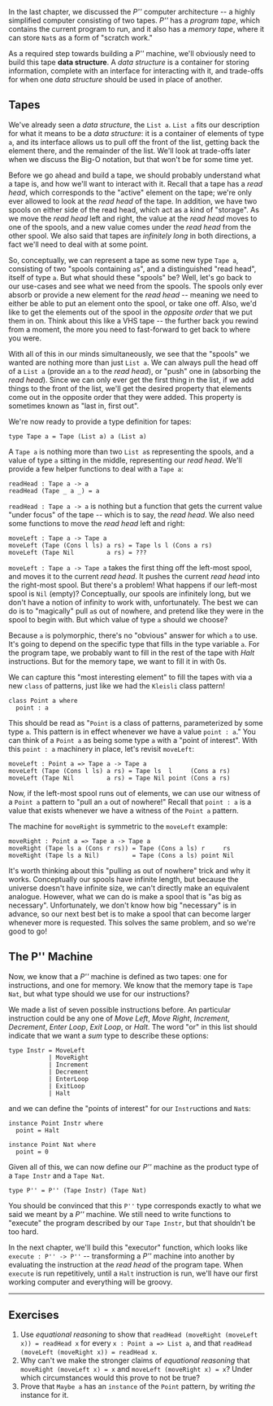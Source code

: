 In the last chapter, we discussed the *P''* computer architecture -- a highly
simplified computer consisting of two tapes. *P''* has a *program tape*, which
contains the current program to run, and it also has a *memory tape*, where it
can store `Nat`s as a form of "scratch work."

As a required step towards building a *P''* machine, we'll obviously need to
build this tape **data structure**. A *data structure* is a container for
storing information, complete with an interface for interacting with it, and
trade-offs for when one *data structure* should be used in place of another.

## Tapes

We've already seen a *data structure*, the `List a`. `List a` fits our
description for what it means to be a *data structure*: it is a container of
elements of type `a`, and its interface allows us to pull off the front of the
list, getting back the element there, and the remainder of the list. We'll look
at trade-offs later when we discuss the Big-O notation, but that won't be for
some time yet.

Before we go ahead and build a tape, we should probably understand what a tape
is, and how we'll want to interact with it. Recall that a tape has a *read
head*, which corresponds to the "active" element on the tape; we're only ever
allowed to look at the *read head* of the tape. In addition, we have two spools
on either side of the read head, which act as a kind of "storage". As we move
the *read head* left and right, the value at the *read head* moves to one of the
spools, and a new value comes under the *read head* from the other spool. We
also said that tapes are *infinitely long* in both directions, a fact we'll need
to deal with at some point.

So, conceptually, we can represent a tape as some new type `Tape a`, consisting
of two "spools containing `a`s", and a distinguished "read head", itself of type
`a`. But what should these "spools" be? Well, let's go back to our use-cases and
see what we need from the spools. The spools only ever absorb or provide a new
element for the *read head* -- meaning we need to either be able to put an
element onto the spool, or take one off. Also, we'd like to get the elements out
of the spool in the *opposite order* that we put them in on. Think about this
like a VHS tape -- the further back you rewind from a moment, the more you need
to fast-forward to get back to where you were.

With all of this in our minds simultaneously, we see that the "spools" we wanted
are nothing more than just `List a`. We can always pull the head off of a `List
a` (provide an `a` to the *read head*), or "push" one in (absorbing the *read
head*). Since we can only ever get the first thing in the list, if we add things
to the front of the list, we'll get the desired property that elements come out
in the opposite order that they were added. This property is sometimes known as
"last in, first out".

We're now ready to provide a type definition for tapes:

```
type Tape a = Tape (List a) a (List a)
```

A `Tape a` is nothing more than two `List a`s representing the spools, and a
value of type `a` sitting in the middle, representing our *read head*. We'll
provide a few helper functions to deal with a `Tape a`:

```
readHead : Tape a -> a
readHead (Tape _ a _) = a
```

`readHead : Tape a -> a` is nothing but a function that gets the current value
"under focus" of the tape -- which is to say, the *read head*. We also need some
functions to move the *read head* left and right:

```
moveLeft : Tape a -> Tape a
moveLeft (Tape (Cons l ls) a rs) = Tape ls l (Cons a rs)
moveLeft (Tape Nil         a rs) = ???
```

`moveLeft : Tape a -> Tape a` takes the first thing off the left-most spool, and
moves it to the current *read head*. It pushes the current *read head* into the
right-most spool. But there's a problem! What happens if our left-most spool is
`Nil` (empty)? Conceptually, our spools are infinitely long, but we don't have a
notion of infinity to work with, unfortunately. The best we can do is to
"magically" pull `a`s out of nowhere, and pretend like they were in the spool to
begin with. But which value of type `a` should we choose?

Because `a` is polymorphic, there's no "obvious" answer for which `a` to use.
It's going to depend on the specific type that fills in the type variable `a`.
For the program tape, we probably want to fill in the rest of the tape with
*Halt* instructions. But for the memory tape, we want to fill it in with $0$s.

We can capture this "most interesting element" to fill the tapes with via a new
`class` of patterns, just like we had the `Kleisli` class pattern!

```
class Point a where
  point : a
```

This should be read as "`Point` is a class of patterns, parameterized by some
type `a`. This pattern is in effect whenever we have a value `point : a`." You
can think of a `Point a` as being some type `a` with a "point of interest". With
this `point : a` machinery in place, let's revisit `moveLeft`:

```
moveLeft : Point a => Tape a -> Tape a
moveLeft (Tape (Cons l ls) a rs) = Tape ls  l     (Cons a rs)
moveLeft (Tape Nil         a rs) = Tape Nil point (Cons a rs)
```

Now, if the left-most spool runs out of elements, we can use our witness of a
`Point a` pattern to "pull an `a` out of nowhere!" Recall that `point : a` is a
value that exists whenever we have a witness of the `Point a` pattern.

The machine for `moveRight` is symmetric to the `moveLeft` example:

```
moveRight : Point a => Tape a -> Tape a
moveRight (Tape ls a (Cons r rs)) = Tape (Cons a ls) r     rs
moveRight (Tape ls a Nil)         = Tape (Cons a ls) point Nil
```

It's worth thinking about this "pulling `a`s out of nowhere" trick and why it
works. Conceptually our spools have infinite length, but because the universe
doesn't have infinite size, we can't directly make an equivalent analogue.
However, what we can do is make a spool that is "as big as necessary".
Unfortunately, we don't know how big "necessary" is in advance, so our next best
bet is to make a spool that can become larger whenever more is requested. This
solves the same problem, and so we're good to go!


## The P'' Machine

Now, we know that a *P''* machine is defined as two tapes: one for instructions,
and one for memory. We know that the memory tape is `Tape Nat`, but what type
should we use for our instructions?

We made a list of seven possible instructions before. An particular instruction
could be any one of *Move Left*, *Move Right*, *Increment*, *Decrement*, *Enter
Loop*, *Exit Loop*, or *Halt*. The word "or" in this list should indicate that
we want a *sum* type to describe these options:

```
type Instr = MoveLeft
           | MoveRight
           | Increment
           | Decrement
           | EnterLoop
           | ExitLoop
           | Halt
```

and we can define the "points of interest" for our `Instr`uctions and `Nat`s:

```
instance Point Instr where
  point = Halt

instance Point Nat where
  point = 0
```

Given all of this, we can now define our *P''* machine as the product type of a
`Tape Instr` and a `Tape Nat`.

```
type P'' = P'' (Tape Instr) (Tape Nat)
```

You should be convinced that this `P''` type corresponds exactly to what we said
we meant by a *P''* machine. We still need to write functions to "execute" the
program described by our `Tape Instr`, but that shouldn't be too hard.

In the next chapter, we'll build this "executor" function, which looks like
`execute : P'' -> P''` -- transforming a *P''* machine into another by
evaluating the instruction at the *read head* of the program tape. When
`execute` is run repetitively, until a `Halt` instruction is run, we'll have our
first working computer and everything will be groovy.

---

## Exercises

1) Use *equational reasoning* to show that
   `readHead (moveRight (moveLeft x)) = readHead x` for every
   `x : Point a => List a`, and that
   `readHead (moveLeft (moveRight x)) = readHead x`.
2) Why can't we make the stronger claims of *equational reasoning* that
   `moveRight (moveLeft x) = x` and `moveLeft (moveRight x) = x`? Under which
   circumstances would this prove to not be true?
3) Prove that `Maybe a` has an `instance` of the `Point` pattern, by writing
   *the* instance for it.

